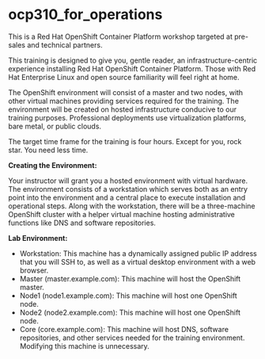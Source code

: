 # ocp310_for_operations
This is a Red Hat OpenShift Container Platform workshop targeted at pre-sales and technical partners. 

This training is designed to give you, gentle reader, an infrastructure-centric experience installing Red Hat OpenShift Container Platform. Those with Red Hat Enterprise Linux and open source familiarity will feel right at home.

The OpenShift environment will consist of a master and two nodes, with other virtual machines providing services required for the training. The environment will be created on hosted infrastructure conducive to our training purposes. Professional deployments use virtualization platforms, bare metal, or public clouds.

The target time frame for the training is four hours. Except for you, rock star. You need less time.

**Creating the Environment:**

Your instructor will grant you a hosted environment with virtual hardware. The environment consists of a workstation which serves both as an entry point into the environment and a central place to execute installation and operational steps. Along with the workstation, there will be a three-machine OpenShift cluster with a helper virtual machine hosting administrative functions like DNS and software repositories. 

**Lab Environment:**

* Workstation: This machine has a dynamically assigned public IP address that you will SSH to, as well as a virtual desktop environment with a web browser. 
* Master (master.example.com): This machine will host the OpenShift master.
* Node1 (node1.example.com): This machine will host one OpenShift node.
* Node2 (node2.example.com): This machine will host one OpenShift node.
* Core (core.example.com): This machine will host DNS, software repositories, and other services needed for the training environment. Modifying this machine is unnecessary.
